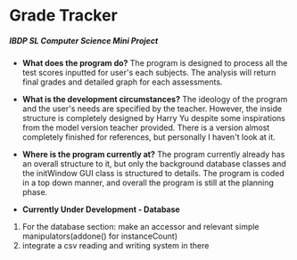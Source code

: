 # Grade Tracker

#####  IBDP SL Computer Science Mini Project

- **What does the program do?**
The program is designed to process all the test scores inputted for user's each subjects. The analysis will return final grades and detailed graph for each assessments. 

- **What is the development circumstances?**
The ideology of the program and the user's needs are specified by the teacher. However, the inside structure is completely designed by Harry Yu despite some inspirations from the model version teacher provided. There is a version almost completely finished for references, but personally I haven't look at it. 

- **Where is the program currently at?** 
The program currently already has an overall structure to it, but only the background database classes and the initWindow GUI class is structured to details. The program is coded in a top down manner, and overall the program is still at the planning phase. 

- **Currently Under Development - Database**
1. For the database section: make an accessor and relevant simple manipulators(addone() for instanceCount)
2. integrate a csv reading and writing system in there